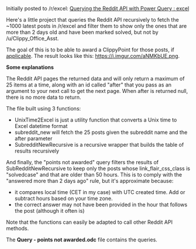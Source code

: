 Initially posted to /r/excel: [Querying the Reddit API with Power Query : excel](https://www.reddit.com/r/excel/comments/81y21n/querying_the_reddit_api_with_power_query/)

Here's a little project that queries the Reddit API recursively to fetch the \~1000 latest posts in /r/excel and filter them to show only the ones that are more than 2 days old and have been marked solved, but not by /u/Clippy_Office_Asst.

The goal of this is to be able to award a ClippyPoint for those posts, if [applicable](https://redd.it/7nexvy). The result looks like this: https://i.imgur.com/aNMKbUE.png.

**Some explanations**

The Reddit API pages the returned data and will only return a maximum of 25 items at a time, along with an id called "after" that you pass as an argument to your next call to get the next page. When after is returned null, there is no more data to return. 

The file built using 3 functions:

* UnixTime2Excel is just a utility function that converts a Unix time to Excel datetime format
* subreddit_new will fetch the 25 posts given the subreddit name and the after parameter
* SubredditNewRecursive is a recursive wrapper that builds the table of results recursively

And finally, the "points not awarded" query filters the results of SubRedditNewRecursive to keep only the posts whose link_flair_css_class is "solvedcase" and that are older than 50 hours. This is to comply with the "answered more than 2 days ago" rule, but it's approximate because:

* it compares local time (CET in my case) with UTC created time. Add or subtract hours based on your time zone.
* the correct answer may not have been provided in the hour that follows the post (although it often is)

Note that the functions can easily be adapted to call other Reddit API methods.

The **Query - points not awarded.odc** file contains the queries.